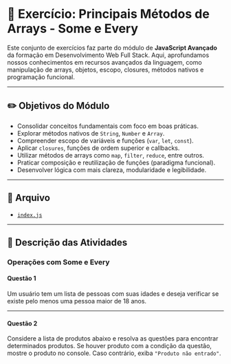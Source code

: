 # 🚀 Exercício: Principais Métodos de Arrays - Some e Every

Este conjunto de exercícios faz parte do módulo de **JavaScript Avançado** da formação em Desenvolvimento Web Full Stack. Aqui, aprofundamos nossos conhecimentos em recursos avançados da linguagem, como manipulação de arrays, objetos, escopo, closures, métodos nativos e programação funcional.

---

## ✏️ Objetivos do Módulo

- Consolidar conceitos fundamentais com foco em boas práticas.
- Explorar métodos nativos de `String`, `Number` e `Array`.
- Compreender escopo de variáveis e funções (`var`, `let`, `const`).
- Aplicar `closures`, funções de ordem superior e callbacks.
- Utilizar métodos de arrays como `map`, `filter`, `reduce`, entre outros.
- Praticar composição e reutilização de funções (paradigma funcional).
- Desenvolver lógica com mais clareza, modularidade e legibilidade.

---

## 📂 Arquivo

- [`index.js`](./index.js)

---

## 📌 Descrição das Atividades

### Operações com Some e Every

#### Questão 1

Um usuário tem um lista de pessoas com suas idades e deseja verificar se existe pelo menos uma pessoa maior de 18 anos.

---

#### Questão 2

Considere a lista de produtos abaixo e resolva as questões para encontrar determinados produtos. Se houver produto com a condição da questão, mostre o produto no console. Caso contrário, exiba `"Produto não entrado"`.
